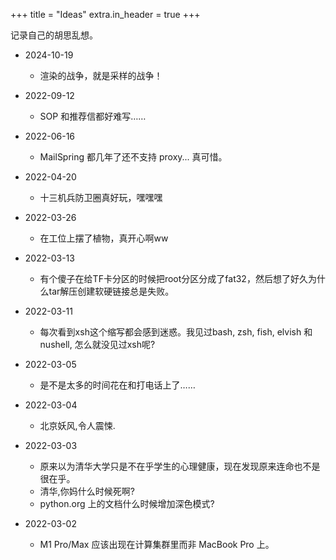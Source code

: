 +++
title = "Ideas"
extra.in_header = true
+++

记录自己的胡思乱想。

- 2024-10-19
    - 渲染的战争，就是采样的战争！

- 2022-09-12
    - SOP 和推荐信都好难写……

- 2022-06-16
    - MailSpring 都几年了还不支持 proxy... 真可惜。

- 2022-04-20
    - 十三机兵防卫圈真好玩，嘿嘿嘿

- 2022-03-26
    - 在工位上摆了植物，真开心啊ww

- 2022-03-13
    - 有个傻子在给TF卡分区的时候把root分区分成了fat32，然后想了好久为什么tar解压创建软硬链接总是失败。

- 2022-03-11
    - 每次看到xsh这个缩写都会感到迷惑。我见过bash, zsh, fish, elvish 和 nushell, 怎么就没见过xsh呢?

- 2022-03-05
    - 是不是太多的时间花在和打电话上了……

- 2022-03-04
    - 北京妖风,令人震悚.

- 2022-03-03
    - 原来以为清华大学只是不在乎学生的心理健康，现在发现原来连命也不是很在乎。
    - 清华,你妈什么时候死啊?
    - python.org 上的文档什么时候增加深色模式?

- 2022-03-02
    - M1 Pro/Max 应该出现在计算集群里而非 MacBook Pro 上。
